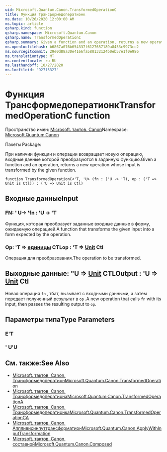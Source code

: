 ```yaml
---
uid: Microsoft.Quantum.Canon.TransformedOperationC
title: Функция Трансформедоператионк
ms.date: 10/26/2020 12:00:00 AM
ms.topic: article
qsharp.kind: function
qsharp.namespace: Microsoft.Quantum.Canon
qsharp.name: TransformedOperationC
qsharp.summary: Given a function and an operation, returns a new operation whose input is transformed by the given function.
ms.openlocfilehash: b6867a076b654337f6127657189a8453c9973cc2
ms.sourcegitcommit: 29e0d88a30e4166fa580132124b0eb57e1f0e986
ms.translationtype: MT
ms.contentlocale: ru-RU
ms.lasthandoff: 10/27/2020
ms.locfileid: "92715327"
---
```

# <a name="transformedoperationc-function"></a><span data-ttu-id="61257-102">Функция Трансформедоператионк</span><span class="sxs-lookup"><span data-stu-id="61257-102">TransformedOperationC function</span></span>

<span data-ttu-id="61257-103">Пространство имен: [Microsoft. тактов. Canon](xref:Microsoft.Quantum.Canon)</span><span class="sxs-lookup"><span data-stu-id="61257-103">Namespace: [Microsoft.Quantum.Canon](xref:Microsoft.Quantum.Canon)</span></span>

<span data-ttu-id="61257-104">Пакеты [](https://nuget.org/packages/)</span><span class="sxs-lookup"><span data-stu-id="61257-104">Package: [](https://nuget.org/packages/)</span></span>


<span data-ttu-id="61257-105">При наличии функции и операции возвращает новую операцию, входные данные которой преобразуются в заданную функцию.</span><span class="sxs-lookup"><span data-stu-id="61257-105">Given a function and an operation, returns a new operation whose input is transformed by the given function.</span></span>

```qsharp
function TransformedOperationC<'T, 'U> (fn : ('U -> 'T), op : ('T => Unit is Ctl)) : ('U => Unit is Ctl)
```


## <a name="input"></a><span data-ttu-id="61257-106">Входные данные</span><span class="sxs-lookup"><span data-stu-id="61257-106">Input</span></span>

### <a name="fn--u---t"></a><span data-ttu-id="61257-107">FN: ' U-> '</span><span class="sxs-lookup"><span data-stu-id="61257-107">fn : 'U -> 'T</span></span>

<span data-ttu-id="61257-108">Функция, которая преобразует заданные входные данные в форму, ожидаемую операцией.</span><span class="sxs-lookup"><span data-stu-id="61257-108">A function that transforms the given input into a form expected by the operation.</span></span>


### <a name="op--t--unit-ctl"></a><span data-ttu-id="61257-109">Op: 'T => [единицы](xref:microsoft.quantum.lang-ref.unit) CTL</span><span class="sxs-lookup"><span data-stu-id="61257-109">op : 'T => [Unit](xref:microsoft.quantum.lang-ref.unit) Ctl</span></span>

<span data-ttu-id="61257-110">Операция для преобразования.</span><span class="sxs-lookup"><span data-stu-id="61257-110">The operation to be transformed.</span></span>



## <a name="output--u--unit-ctl"></a><span data-ttu-id="61257-111">Выходные данные: "U => [Unit](xref:microsoft.quantum.lang-ref.unit) CTL</span><span class="sxs-lookup"><span data-stu-id="61257-111">Output : 'U => [Unit](xref:microsoft.quantum.lang-ref.unit) Ctl</span></span>

<span data-ttu-id="61257-112">Новая операция `fn` , тбат, вызывает с входными данными, а затем передает полученный результат в `op` .</span><span class="sxs-lookup"><span data-stu-id="61257-112">A new operation tbat calls `fn` with its input, then passes the resulting output to `op`.</span></span>

## <a name="type-parameters"></a><span data-ttu-id="61257-113">Параметры типа</span><span class="sxs-lookup"><span data-stu-id="61257-113">Type Parameters</span></span>

### <a name="t"></a><span data-ttu-id="61257-114">Е</span><span class="sxs-lookup"><span data-stu-id="61257-114">'T</span></span>


### <a name="u"></a><span data-ttu-id="61257-115">' U</span><span class="sxs-lookup"><span data-stu-id="61257-115">'U</span></span>



## <a name="see-also"></a><span data-ttu-id="61257-116">См. также:</span><span class="sxs-lookup"><span data-stu-id="61257-116">See Also</span></span>

- [<span data-ttu-id="61257-117">Microsoft. тактов. Canon. Трансформедоператион</span><span class="sxs-lookup"><span data-stu-id="61257-117">Microsoft.Quantum.Canon.TransformedOperation</span></span>](xref:Microsoft.Quantum.Canon.TransformedOperation)
- [<span data-ttu-id="61257-118">Microsoft. тактов. Canon. Трансформедоператиона</span><span class="sxs-lookup"><span data-stu-id="61257-118">Microsoft.Quantum.Canon.TransformedOperationA</span></span>](xref:Microsoft.Quantum.Canon.TransformedOperationA)
- [<span data-ttu-id="61257-119">Microsoft. тактов. Canon. Трансформедоператионка</span><span class="sxs-lookup"><span data-stu-id="61257-119">Microsoft.Quantum.Canon.TransformedOperationCA</span></span>](xref:Microsoft.Quantum.Canon.TransformedOperationCA)
- [<span data-ttu-id="61257-120">Microsoft. тактов. Canon. Аппливисинпуттрансформатион</span><span class="sxs-lookup"><span data-stu-id="61257-120">Microsoft.Quantum.Canon.ApplyWithInputTransformation</span></span>](xref:Microsoft.Quantum.Canon.ApplyWithInputTransformation)
- [<span data-ttu-id="61257-121">Microsoft. тактов. Canon. составной</span><span class="sxs-lookup"><span data-stu-id="61257-121">Microsoft.Quantum.Canon.Composed</span></span>](xref:Microsoft.Quantum.Canon.Composed)